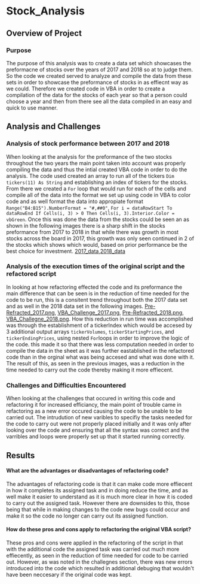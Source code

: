 # Stock_Analysis
## Overview of Project

### Purpose
The purpose of this analysis was to create a data set which showcases the preformacne of stocks over the years of 2017 and 2018 so at to judge them. So the code we created served to analyze and compile the data from these sets in order to showcase the preformance of stocks in as effiecnt way as we could. Therefore we created code in VBA in order to create a compilation of the data for the stocks of each year so that a person could choose a year and then from there see all the data compiled in an easy and quick to use manner.
## Analysis and Challenges

### Analysis of stock performance between 2017 and 2018
When looking at the analysis for the preformance of the two stocks throughout the two years the main point taken into account was properly compiling the data and thus the intial created VBA code in  order to do the analysis. The code used created an array to run all of the tickers `Dim tickers(11) As String` and establishing an index of tickers for the stocks. From there we created a `For` loop that would run for each of the cells and compile all of the data into the format we set up using code in VBA to color code and as well format the data into appropiate format `Range("B4:B15").NumberFormat = "#,##0"`,
`For i = dataRowStart To dataRowEnd
    If Cells(i, 3) > 0 Then
    Cells(i, 3).Interior.Color = vbGreen`. Once this was done the data from the stocks could be seen an as shown in the following images there is a sharp shift in the stocks preformance from 2017 to 2018 in that while there was growth in most stocks across the board in 2017, this growth was only seen continued in 2 of the stocks which shows which would, based on prior performance be the best choice for investment. [2017_data](https://github.com/mhaus2001/Stock_Analysis/blob/main/Module_2_Challenge/Resources/2017_data.png),[2018_data](https://github.com/mhaus2001/Stock_Analysis/blob/main/Module_2_Challenge/Resources/2018_data.png)
### Analysis of the execution times of the original script and the refactored script
In looking at how refactoring effected the code and its preformance the main difference that can be seen is in the reduction of time needed for the code to be run, this is a consitent trend throughout both the 2017 data set and as well in the 2018 data set in the following images. [Pre-Refracted_2017.png](https://github.com/mhaus2001/Stock_Analysis/blob/main/Module_2_Challenge/Resources/Pre-Refracted_2017.png), [VBA_Challenge_2017.png](https://github.com/mhaus2001/Stock_Analysis/blob/main/Module_2_Challenge/Resources/VBA_Challenge_2017.png), [Pre-Refracted_2018.png](https://github.com/mhaus2001/Stock_Analysis/blob/main/Module_2_Challenge/Resources/Pre-Refracted_2018.png), [VBA_Challegne_2018.png](https://github.com/mhaus2001/Stock_Analysis/blob/main/Module_2_Challenge/Resources/VBA_Challegne_2018.png). How this reduction in run time was accomplished was through the establishment of a tickerIndex which would be accesed by 3 additional output arrays `tickerVolumes`, `tickerStartingPrices`, and `tickerEndingPrices`, using nested `For`loops in order to improve the logic of the code. this made it so that there was less computation needed in order to compile the data in the sheet as it was further eastablished in the refactored code than in the orginal what was being accesed and what was done with it. The result of this, as seen in the previous images, was a reduction in the time needed to carry out the code thereby making it more effiecent.
### Challenges and Difficulties Encountered
When looking at the challenges that occured in writing this code and refactoring it for increased efficiancy, the main point of trouble came in refactoring as a new error occured causing the code to be unable to be carried out. The intrudution of new varibles to specifiy the tasks needed for the code to carry out were not properly placed initially and it was only after looking over the code and ensuring that all the syntax was correct and the varribles and loops were properly set up that it started running correctly. 
## Results

#### What are the advantages or disadvantages of refactoring code?
The advantages of refactoring code is that it can make code more effiecent in how it completes its assigned task and in doing reduce the time, and as well make it   easier to understand as it is much more clear in how it is coded to carry out the assigned task. However there are downsides to this, those being that while in     making changes to the code new bugs could occur and make it so the code no longer can carry out its assigned function.

#### How do these pros and cons apply to refactoring the original VBA script?
These pros and cons were applied in the refactoring of the script in that with the additional code the assigned task was carried out much more effiecently, as seen in the reduction of time needed for code to be carried out. However, as was noted in the challegnes section, there was new errors introduced into the code which resulted in additional debuging that wouldn't have been neccesary if the original code was kept.
